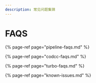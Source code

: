 ```yaml
---
description: 常见问题集锦
---
```


# FAQS

{% page-ref page="pipeline-faqs.md" %}

{% page-ref page="codcc-faqs.md" %}

{% page-ref page="turbo-faqs.md" %}

{% page-ref page="known-issues.md" %}